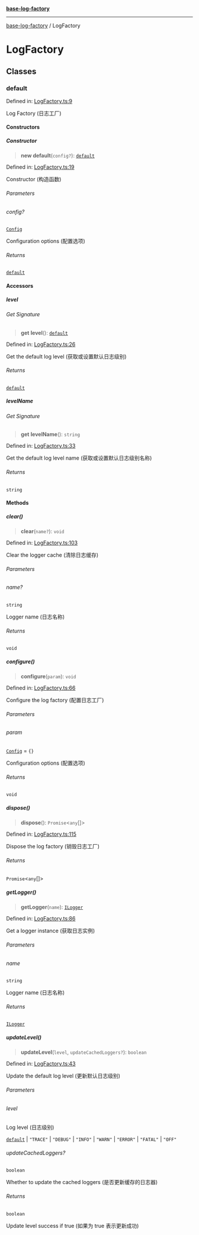 [**base-log-factory**](index.md)

***

[base-log-factory](index.md) / LogFactory

# LogFactory

## Classes

### default

Defined in: [LogFactory.ts:9](https://github.com/fengxinming/log-base/blob/483618e5ef8d17f349bb26fef0da7eaaacfb7fef/packages/base-log-factory/src/LogFactory.ts#L9)

Log Factory (日志工厂)

#### Constructors

##### Constructor

> **new default**(`config?`): [`default`](#default)

Defined in: [LogFactory.ts:19](https://github.com/fengxinming/log-base/blob/483618e5ef8d17f349bb26fef0da7eaaacfb7fef/packages/base-log-factory/src/LogFactory.ts#L19)

Constructor (构造函数)

###### Parameters

###### config?

[`Config`](typings.md#config)

Configuration options (配置选项)

###### Returns

[`default`](#default)

#### Accessors

##### level

###### Get Signature

> **get** **level**(): [`default`](Level.md#default)

Defined in: [LogFactory.ts:26](https://github.com/fengxinming/log-base/blob/483618e5ef8d17f349bb26fef0da7eaaacfb7fef/packages/base-log-factory/src/LogFactory.ts#L26)

Get the default log level (获取或设置默认日志级别)

###### Returns

[`default`](Level.md#default)

##### levelName

###### Get Signature

> **get** **levelName**(): `string`

Defined in: [LogFactory.ts:33](https://github.com/fengxinming/log-base/blob/483618e5ef8d17f349bb26fef0da7eaaacfb7fef/packages/base-log-factory/src/LogFactory.ts#L33)

Get the default log level name (获取或设置默认日志级别名称)

###### Returns

`string`

#### Methods

##### clear()

> **clear**(`name?`): `void`

Defined in: [LogFactory.ts:103](https://github.com/fengxinming/log-base/blob/483618e5ef8d17f349bb26fef0da7eaaacfb7fef/packages/base-log-factory/src/LogFactory.ts#L103)

Clear the logger cache (清除日志缓存)

###### Parameters

###### name?

`string`

Logger name (日志名称)

###### Returns

`void`

##### configure()

> **configure**(`param`): `void`

Defined in: [LogFactory.ts:66](https://github.com/fengxinming/log-base/blob/483618e5ef8d17f349bb26fef0da7eaaacfb7fef/packages/base-log-factory/src/LogFactory.ts#L66)

Configure the log factory (配置日志工厂)

###### Parameters

###### param

[`Config`](typings.md#config) = `{}`

Configuration options (配置选项)

###### Returns

`void`

##### dispose()

> **dispose**(): `Promise`\<`any`[]\>

Defined in: [LogFactory.ts:115](https://github.com/fengxinming/log-base/blob/483618e5ef8d17f349bb26fef0da7eaaacfb7fef/packages/base-log-factory/src/LogFactory.ts#L115)

Dispose the log factory (销毁日志工厂)

###### Returns

`Promise`\<`any`[]\>

##### getLogger()

> **getLogger**(`name`): [`ILogger`](typings.md#ilogger)

Defined in: [LogFactory.ts:86](https://github.com/fengxinming/log-base/blob/483618e5ef8d17f349bb26fef0da7eaaacfb7fef/packages/base-log-factory/src/LogFactory.ts#L86)

Get a logger instance (获取日志实例)

###### Parameters

###### name

`string`

Logger name (日志名称)

###### Returns

[`ILogger`](typings.md#ilogger)

##### updateLevel()

> **updateLevel**(`level`, `updateCachedLoggers?`): `boolean`

Defined in: [LogFactory.ts:43](https://github.com/fengxinming/log-base/blob/483618e5ef8d17f349bb26fef0da7eaaacfb7fef/packages/base-log-factory/src/LogFactory.ts#L43)

Update the default log level (更新默认日志级别)

###### Parameters

###### level

Log level (日志级别)

[`default`](Level.md#default) | `"TRACE"` | `"DEBUG"` | `"INFO"` | `"WARN"` | `"ERROR"` | `"FATAL"` | `"OFF"`

###### updateCachedLoggers?

`boolean`

Whether to update the cached loggers (是否更新缓存的日志器)

###### Returns

`boolean`

Update level success if true (如果为 true 表示更新成功)
